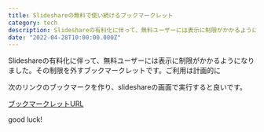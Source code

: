 ```yaml
---
title: Slideshareの無料で使い続けるブックマークレット
category: tech
description: Slideshareの有料化に伴って、無料ユーザーには表示に制限がかかるようになりました。その制限を外すブックマークレットです。
date: "2022-04-28T10:00:00.000Z"
---
```


Slideshareの有料化に伴って、無料ユーザーには表示に制限がかかるようになりました。その制限を外すブックマークレットです。ご利用は計画的に

次のリンクのブックマークを作り、slideshareの画面で実行すると良いです。

<a href="javascript:(function(){var a=document.createElement('style');a.innerHTML='#new-player%20.limit-overlay%20{%20display:%20none%20!important;%20}';document.body.append(a)})();" >ブックマークレットURL</a>


good luck!